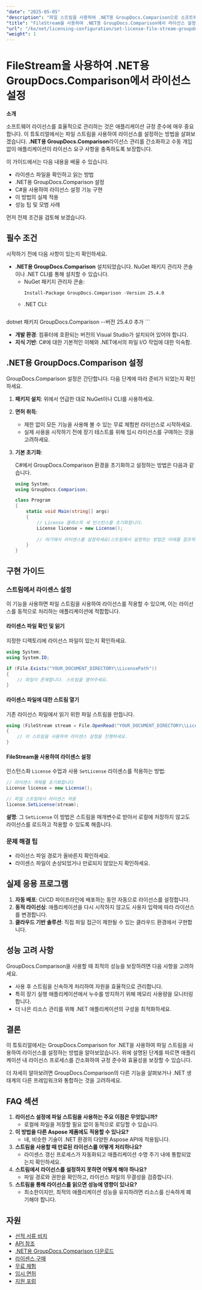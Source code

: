```yaml
---
"date": "2025-05-05"
"description": "파일 스트림을 사용하여 .NET용 GroupDocs.Comparison으로 소프트웨어 라이선스를 원활하게 관리하는 방법을 알아보세요. 이 가이드에서는 코드 예제와 모범 사례를 제공합니다."
"title": "FileStream을 사용하여 .NET용 GroupDocs.Comparison에서 라이선스 설정"
"url": "/ko/net/licensing-configuration/set-license-file-stream-groupdocs-comparison-dotnet/"
"weight": 1
---
```


# FileStream을 사용하여 .NET용 GroupDocs.Comparison에서 라이선스 설정

**소개**

소프트웨어 라이선스를 효율적으로 관리하는 것은 애플리케이션 규정 준수에 매우 중요합니다. 이 튜토리얼에서는 파일 스트림을 사용하여 라이선스를 설정하는 방법을 살펴보겠습니다. **.NET용 GroupDocs.Comparison**라이선스 관리를 간소화하고 수동 개입 없이 애플리케이션이 라이선스 요구 사항을 충족하도록 보장합니다.

이 가이드에서는 다음 내용을 배울 수 있습니다.
- 라이센스 파일을 확인하고 읽는 방법
- .NET용 GroupDocs.Comparison 설정
- C#을 사용하여 라이선스 설정 기능 구현
- 이 방법의 실제 적용
- 성능 팁 및 모범 사례

먼저 전제 조건을 검토해 보겠습니다.

## 필수 조건

시작하기 전에 다음 사항이 있는지 확인하세요.
- **.NET용 GroupDocs.Comparison** 설치되었습니다. NuGet 패키지 관리자 콘솔이나 .NET CLI를 통해 설치할 수 있습니다.
  - NuGet 패키지 관리자 콘솔:
    ```shell
    Install-Package GroupDocs.Comparison -Version 25.4.0
    ```
  - .NET CLI:
    ```bash
dotnet 패키지 GroupDocs.Comparison --버전 25.4.0 추가
    ```
- **개발 환경**: 컴퓨터에 호환되는 버전의 Visual Studio가 설치되어 있어야 합니다.
- **지식 기반**: C#에 대한 기본적인 이해와 .NET에서의 파일 I/O 작업에 대한 익숙함.

## .NET용 GroupDocs.Comparison 설정

GroupDocs.Comparison 설정은 간단합니다. 다음 단계에 따라 준비가 되었는지 확인하세요.

1. **패키지 설치**: 위에서 언급한 대로 NuGet이나 CLI를 사용하세요.
2. **면허 취득**:
   - 제한 없이 모든 기능을 사용해 볼 수 있는 무료 체험판 라이선스로 시작하세요.
   - 실제 사용을 시작하기 전에 장기 테스트를 위해 임시 라이선스를 구매하는 것을 고려하세요.
3. **기본 초기화**:

    C#에서 GroupDocs.Comparison 환경을 초기화하고 설정하는 방법은 다음과 같습니다.

    ```csharp
    using System;
    using GroupDocs.Comparison;

    class Program
    {
        static void Main(string[] args)
        {
            // License 클래스의 새 인스턴스를 초기화합니다.
            License license = new License();
            
            // 여기에서 라이센스를 설정하세요(스트림에서 설정하는 방법은 아래를 참조하세요)
        }
    }
    ```

## 구현 가이드

### 스트림에서 라이센스 설정

이 기능을 사용하면 파일 스트림을 사용하여 라이선스를 적용할 수 있으며, 이는 라이선스를 동적으로 처리하는 애플리케이션에 적합합니다.

#### 라이센스 파일 확인 및 읽기

지정한 디렉토리에 라이선스 파일이 있는지 확인하세요.

```csharp
using System;
using System.IO;

if (File.Exists("YOUR_DOCUMENT_DIRECTORY\\LicensePath"))
{
    // 파일이 존재합니다. 스트림을 열어주세요.
}
```

#### 라이센스 파일에 대한 스트림 열기

기존 라이선스 파일에서 읽기 위한 파일 스트림을 만듭니다.

```csharp
using (FileStream stream = File.OpenRead("YOUR_DOCUMENT_DIRECTORY\\LicensePath"))
{
    // 이 스트림을 사용하여 라이센스 설정을 진행하세요.
}
```

#### FileStream을 사용하여 라이센스 설정

인스턴스화 `License` 수업과 사용 `SetLicense` 라이센스를 적용하는 방법:

```csharp
// 라이센스 객체를 초기화합니다
License license = new License();

// 파일 스트림에서 라이센스 적용
license.SetLicense(stream);
```

**설명**: 그 `SetLicense` 이 방법은 스트림을 매개변수로 받아서 로컬에 저장하지 않고도 라이선스를 로드하고 적용할 수 있도록 해줍니다.

### 문제 해결 팁

- 라이선스 파일 경로가 올바른지 확인하세요.
- 라이센스 파일이 손상되었거나 만료되지 않았는지 확인하세요.

## 실제 응용 프로그램

1. **자동 배포**: CI/CD 파이프라인에 배포하는 동안 자동으로 라이선스를 설정합니다.
2. **동적 라이선싱**: 애플리케이션을 다시 시작하지 않고도 사용자 입력에 따라 라이선스를 변경합니다.
3. **클라우드 기반 솔루션**: 직접 파일 접근이 제한될 수 있는 클라우드 환경에서 구현합니다.

## 성능 고려 사항

GroupDocs.Comparison을 사용할 때 최적의 성능을 보장하려면 다음 사항을 고려하세요.
- 사용 후 스트림을 신속하게 처리하여 자원을 효율적으로 관리합니다.
- 특히 장기 실행 애플리케이션에서 누수를 방지하기 위해 메모리 사용량을 모니터링합니다.
- 더 나은 리소스 관리를 위해 .NET 애플리케이션의 구성을 최적화하세요.

## 결론

이 튜토리얼에서는 GroupDocs.Comparison for .NET을 사용하여 파일 스트림을 사용하여 라이선스를 설정하는 방법을 알아보았습니다. 위에 설명된 단계를 따르면 애플리케이션 내 라이선스 프로세스를 간소화하여 규정 준수와 효율성을 보장할 수 있습니다.

더 자세히 알아보려면 GroupDocs.Comparison의 다른 기능을 살펴보거나 .NET 생태계의 다른 프레임워크와 통합하는 것을 고려하세요.

## FAQ 섹션

1. **라이선스 설정에 파일 스트림을 사용하는 주요 이점은 무엇입니까?**
   - 로컬에 파일을 저장할 필요 없이 동적으로 로딩할 수 있습니다.
2. **이 방법을 다른 Aspose 제품에도 적용할 수 있나요?**
   - 네, 비슷한 기술이 .NET 환경의 다양한 Aspose API에 적용됩니다.
3. **스트림을 사용할 때 만료된 라이선스를 어떻게 처리하나요?**
   - 라이센스 갱신 프로세스가 자동화되고 애플리케이션 수명 주기 내에 통합되었는지 확인하세요.
4. **스트림에서 라이선스를 설정하지 못하면 어떻게 해야 하나요?**
   - 파일 경로와 권한을 확인하고, 라이선스 파일의 무결성을 검증합니다.
5. **스트림을 통해 라이선스를 읽으면 성능에 영향이 있나요?**
   - 최소한이지만, 최적의 애플리케이션 성능을 유지하려면 리소스를 신속하게 폐기해야 합니다.

## 자원

- [선적 서류 비치](https://docs.groupdocs.com/comparison/net/)
- [API 참조](https://reference.groupdocs.com/comparison/net/)
- [.NET용 GroupDocs.Comparison 다운로드](https://releases.groupdocs.com/comparison/net/)
- [라이센스 구매](https://purchase.groupdocs.com/buy)
- [무료 체험](https://releases.groupdocs.com/comparison/net/)
- [임시 면허](https://purchase.groupdocs.com/temporary-license/)
- [지원 포럼](https://forum.groupdocs.com/c/comparison/)